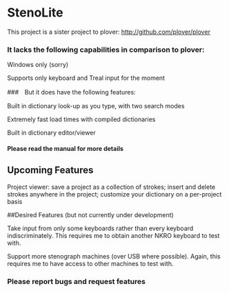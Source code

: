 # StenoLite

This project is a sister project to plover: http://github.com/plover/plover

### It lacks the following capabilities in comparison to plover:

Windows only (sorry)

Supports only keyboard and Treal input for the moment


###　But it does have the following features:

Built in dictionary look-up as you type, with two search modes

Extremely fast load times with compiled dictionaries

Built in dictionary editor/viewer



#### Please read the manual for more details


## Upcoming Features

Project viewer: save a project as a collection of strokes; insert and delete strokes anywhere in the project; customize your dictionary on a per-project basis

##Desired Features (but not currently under development)

Take input from only some keyboards rather than every keyboard indiscriminately.  This requires me to obtain another NKRO keyboard to test with.

Support more stenograph machines (over USB where possible).  Again, this requires me to have access to other machines to test with.



### Please report bugs and request features
